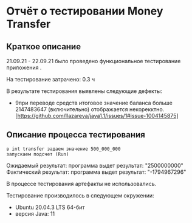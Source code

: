 # Отчёт о тестировании Money Transfer

## Краткое описание

21.09.21 - 22.09.21 было проведено функциональное тестирование приложения .

На тестирование затрачено: 0.3 ч

В результате тестирования выявлены следующие дефекты:
* 9при переводе средств итоговое значение баланса больше 2147483647 (включительно) отображается некорекктно.[https://github.com/llazareva/java1.1/issues/1#issue-1004145875]
## Описание процесса тестирования

    в int transfer задаем значение 500_000_000
    запускаем подсчет (Run)

Ожидаемый результат: программа выдет результат: "2500000000"
Фактический результат: программа выдет результат: "-1794967296"

В процессе тестирования артефакты не использовались.



Тестирование производилось в следующем окружении:
* Ubuntu 20.04.3 LTS 64-бит
* версия Java: 11


